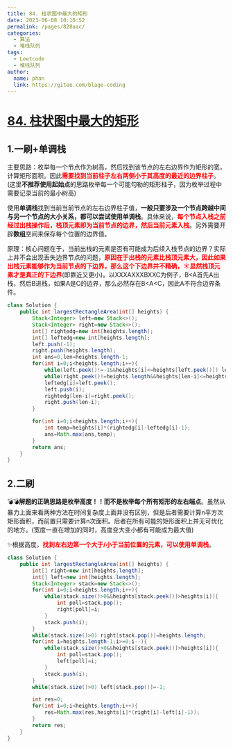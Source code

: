 ```yaml
---
title: 84. 柱状图中最大的矩形
date: 2023-06-08 10:10:52
permalink: /pages/828aac/
categories:
  - 算法
  - 堆栈队列
tags:
  - Leetcode
  - 堆栈队列
author: 
  name: phan
  link: https://gitee.com/blage-coding
---
```

# [84. 柱状图中最大的矩形](https://leetcode.cn/problems/largest-rectangle-in-histogram/)

## 1.一刷+单调栈

主要思路：枚举每一个节点作为树高，然后找到该节点的左右边界作为矩形的宽，计算矩形面积。因此<font color="red">**需要找到当前柱子左右两侧小于其高度的最近的边界柱子**</font>。(这里**不推荐使用起始点**的思路枚举每一个可能勾勒的矩形柱子，因为枚举过程中需要记录当前的最小树高)

使用**单调栈**找到当前当前节点的左右边界柱子值，**一般只要涉及一个节点跨越中间与另一个节点的大小关系，都可以尝试使用单调栈**。具体来说，<font color="red">**每个节点入栈之前经过出栈操作后，栈顶元素即为当前节点的边界，然后当前元素入栈**</font>。另外需要开辟**数组**空间来保存每个位置的边界值。

原理：核心问题在于，当前出栈的元素是否有可能成为后续入栈节点的边界？实际上并不会出现丢失边界节点的问题，<font color="red">**原因在于出栈的元素比栈顶元素大，因此如果出栈元素能够作为当前节点的下边界，那么这个下边界并不精确，☀️显然栈顶元素才是真正的下边界**</font>(即靠近又更小)。以XXXAXXXBXXC为例子，B<A首先A出栈，然后B进栈，如果A是C的边界，那么必然存在B<A<C，因此A不符合边界条件。

```java
class Solution {
    public int largestRectangleArea(int[] heights) {
        Stack<Integer> left=new Stack<>();
        Stack<Integer> right=new Stack<>();
        int[] rightedg=new int[heights.length];
        int[] leftedg=new int[heights.length];
        left.push(-1);
        right.push(heights.length);
        int ans=0,len=heights.length-1;
        for(int i=0;i<heights.length;i++){
            while(left.peek()!=-1&&heights[i]<=heights[left.peek()]) left.pop();
            while(right.peek()!=heights.length&&heights[len-i]<=heights[right.peek()]) right.pop();
            leftedg[i]=left.peek();
            left.push(i);
            rightedg[len-i]=right.peek();
            right.push(len-i);
        }

        for(int i=0;i<heights.length;i++){
            int temp=heights[i]*(rightedg[i]-leftedg[i]-1);
            ans=Math.max(ans,temp);
        }
        return ans;
    }
}
```

## 2.二刷

💣💣**解题的正确思路是枚举高度！！而不是枚举每个所有矩形的左右端点**。虽然从暴力上面来看两种方法在时间复杂度上面并没有区别，但是后者需要计算n平方次矩形面积，而前置只需要计算n次面积。后者在所有可能的矩形面积上并无可优化的地方。(宽度一直在增加的同时，高度变大变小都有可能成为最大值)

✨根据高度，<font color="red">**找到左右边第一个大于/小于当前位置的元素，可以使用单调栈**</font>。

```java
class Solution {
    public int largestRectangleArea(int[] heights) {
        int[] right=new int[heights.length];
        int[] left=new int[heights.length];
        Stack<Integer> stack=new Stack<>();
        for(int i=0;i<heights.length;i++){
            while(stack.size()>0&&heights[stack.peek()]>heights[i]){
                int poll=stack.pop();
                right[poll]=i;
            }
            stack.push(i);
        }
        while(stack.size()>0) right[stack.pop()]=heights.length;
        for(int i=heights.length-1;i>=0;i--){
            while(stack.size()>0&&heights[stack.peek()]>heights[i]){
                int poll=stack.pop();
                left[poll]=i;
            }
            stack.push(i);
        }
        while(stack.size()>0) left[stack.pop()]=-1;

        int res=0;
        for(int i=0;i<heights.length;i++){
            res=Math.max(res,heights[i]*(right[i]-left[i]-1));
        }
        return res;
    }
}
```